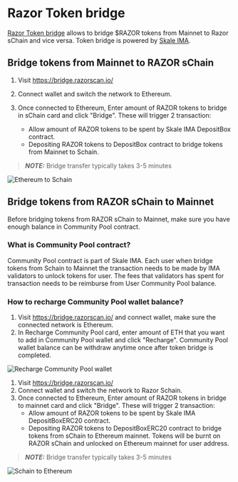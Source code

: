 # Razor Token bridge

[Razor Token bridge](https://bridge.razorscan.io/) allows to bridge $RAZOR tokens from Mainnet to Razor sChain and vice versa. Token bridge is powered by [Skale IMA](https://docs.skale.network/ima/1.3.x/).

## Bridge tokens from Mainnet to RAZOR sChain

1. Visit https://bridge.razorscan.io/
2. Connect wallet and switch the network to Ethereum.
3. Once connected to Ethereum, Enter amount of RAZOR tokens to bridge in sChain card and click "Bridge". These will trigger 2 transaction:

   - Allow amount of RAZOR tokens to be spent by Skale IMA DepositBox contract.
   - Depositing RAZOR tokens to DepositBox contract to bridge tokens from Mainnet to Schain.

> **_NOTE:_** Bridge transfer typically takes 3-5 minutes

![Ethereum to Schain](/img/bridge/e2s.png)

## Bridge tokens from RAZOR sChain to Mainnet

Before bridging tokens from RAZOR sChain to Mainnet, make sure you have enough balance in Community Pool contract.

### What is Community Pool contract?

Community Pool contract is part of Skale IMA. Each user when bridge tokens from Schain to Mainnet the transaction needs to be made by IMA validators to unlock tokens for user. The fees that validators has spent for transaction needs to be reimburse from User Community Pool balance.

### How to recharge Community Pool wallet balance?

1. Visit https://bridge.razorscan.io/ and connect wallet, make sure the connected network is Ethereum.
2. In Recharge Community Pool card, enter amount of ETH that you want to add in Community Pool wallet and click "Recharge". Community Pool wallet balance can be withdraw anytime once after token bridge is completed.

![Recharge Community Pool wallet](/img/bridge/recharge.png)

1. Visit https://bridge.razorscan.io/
2. Connect wallet and switch the network to Razor Schain.
3. Once connected to Ethereum, Enter amount of RAZOR tokens in bridge to mainnet card and click "Bridge". These will trigger 2 transaction:
   - Allow amount of RAZOR tokens to be spent by Skale IMA DepositBoxERC20 contract.
   - Depositing RAZOR tokens to DepositBoxERC20 contract to bridge tokens from sChain to Ethereum mainnet. Tokens will be burnt on RAZOR sChain and unlocked on Ethereum mainnet for user address.

> **_NOTE:_** Bridge transfer typically takes 3-5 minutes

![Schain to Ethereum](/img/bridge/s2e.png)
